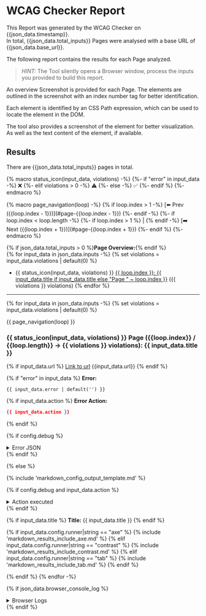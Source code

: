# WCAG Checker Report

This Report was generated by the WCAG Checker on {{json_data.timestamp}}.    
In total, {{json_data.total_inputs}} Pages were analysed with a base URL of {{json_data.base_url}}.

The following report contains the results for each Page analyzed.

> _HINT:_ The Tool silently opens a Browser window, process the inputs you provided to build this report.        

An overview Screenshot is provided for each Page.
The elements are outlined in the screenshot with an index number tag for better identification.

Each element is identified by an CSS Path expression, which can be used to locate the element in the DOM.    

The tool also provides a screenshot of the element for better visualization. As well as the text content of the element, if available.    

## Results
There are {{json_data.total_inputs}} pages in total.

{% macro status_icon(input_data, violations) -%}
    {%- if "error" in input_data -%}
        ❌
    {%- elif violations > 0 -%}
        ⚠️
    {%- else -%}
        ✅
    {%- endif %}
{%- endmacro %}

{% macro page_navigation(loop) -%}
    {% if loop.index > 1 -%}
    [⬅️ Prev ({{loop.index - 1}})](#page-{{loop.index - 1}})
    {%- endif -%}
    {%- if loop.index < loop.length -%}
    {%- if loop.index > 1 %} | {% endif -%}
    [➡️ Next ({{loop.index + 1}})](#page-{{loop.index + 1}})
    {%- endif %}
{%- endmacro %}

{% if json_data.total_inputs > 0 %}**Page Overview:**{% endif %}  
{% for input_data in json_data.inputs -%}
{% set violations = input_data.violations | default(0) %}
- {{ status_icon(input_data, violations) }} [{{ loop.index }}: {{ input_data.title if input_data.title else "Page " ~ loop.index }}](#page-{{input_data.index}}) ({{ violations }} violations)
{% endfor %}

---

{% for input_data in json_data.inputs -%}
{% set violations = input_data.violations | default(0) %}

<a name="page-{{loop.index}}"></a>
{{ page_navigation(loop) }}

### {{ status_icon(input_data, violations) }} Page ({{loop.index}} / {{loop.length}} → {{ violations }} violations): {{ input_data.title }}

{% if input_data.url %}
[Link to url]({{input_data.url}})
{{input_data.url}}
{% endif %}

{% if "error" in input_data %}
**Error:**

```text
{{ input_data.error | default('') }}
```

{% if input_data.action %}
**Error Action:**

```json
{{ input_data.action }}
```
{% endif %}

{% if config.debug %}
<section>
<details>
<summary>Error JSON</summary>

```json
{{ input_data }}
```

</details>
</section>
{% endif %}

{% else %}

{% include 'markdown_config_output_template.md' %}

{% if config.debug and input_data.action %}
<section>
<details>
<summary>Action executed</summary>

```json
{{ input_data.action | default('') }}
```

</details>
</section>
{% endif %}

{% if input_data.title %}
**Title:** {{ input_data.title }}
{% endif %}

{% if input_data.config.runner|string == "axe" %}
{% include 'markdown_results_include_axe.md' %}
{% elif input_data.config.runner|string == "contrast" %}
{% include 'markdown_results_include_contrast.md' %}
{% elif input_data.config.runner|string == "tab" %}
{% include 'markdown_results_include_tab.md' %}
{% endif %}

{% endif %}
{% endfor -%}

{% if json_data.browser_console_log %}
<section>
<details>
<summary>Browser Logs</summary>

| Time | Level | Message       |
|------|-------|---------------|
{% for log in json_data.browser_console_log -%}
| {{ log.timestamp | datetimeformat("%Y-%m-%d %H:%M:%S") }} | {{ log.level }} | {{ log.text | replace('|', '\\|') | e }} |
{% endfor %}

</details>
</section>
{% endif %}
